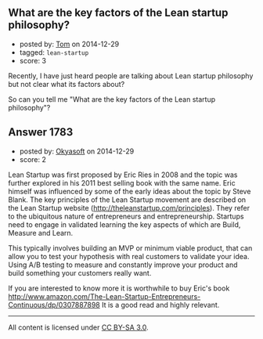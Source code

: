 ## What are the key factors of the Lean startup philosophy?

- posted by: [Tom](https://stackexchange.com/users/5541522/tom) on 2014-12-29
- tagged: `lean-startup`
- score: 3

Recently, I have just heard people are talking about Lean startup philosophy but not clear what its factors about?

So can you tell me "What are the key factors of the Lean startup philosophy"?


## Answer 1783

- posted by: [Okyasoft](https://stackexchange.com/users/294248/okyasoft) on 2014-12-29
- score: 2

Lean Startup was first proposed by Eric Ries in 2008 and the topic was further explored in his 2011 best selling book with the same name. Eric himself was influenced by some of the early ideas about the topic by Steve Blank. The key principles of the Lean Startup movement are described on the Lean Startup website (http://theleanstartup.com/principles). They refer to the ubiquitous nature of entrepreneurs and entrepreneurship. Startups need to engage in validated learning the key aspects of which are Build, Measure and Learn.

This typically involves building an MVP or minimum viable product, that can allow you to test your hypothesis with real customers to validate your idea. Using A/B testing to measure and constantly improve your product and build something your customers really want. 

If you are interested to know more it is worthwhile to buy Eric's book http://www.amazon.com/The-Lean-Startup-Entrepreneurs-Continuous/dp/0307887898
It is a good read and highly relevant.




---

All content is licensed under [CC BY-SA 3.0](https://creativecommons.org/licenses/by-sa/3.0/).
